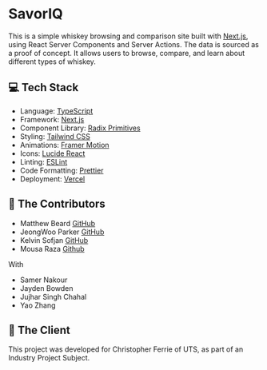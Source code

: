 # SavorIQ

This is a simple whiskey browsing and comparison site built with [Next.js](https://nextjs.org/), using React Server Components and Server Actions. The data is sourced as a proof of concept. It allows users to browse, compare, and learn about different types of whiskey.

## 💻 Tech Stack

- Language: [TypeScript](https://www.typescriptlang.org/)
- Framework: [Next.js](https://nextjs.org/)
- Component Library: [Radix Primitives](https://www.radix-ui.com/primitives)
- Styling: [Tailwind CSS](https://tailwindcss.com/)
- Animations: [Framer Motion](https://www.framer.com/motion/)
- Icons: [Lucide React](https://lucide.dev/guide/packages/lucide-react)
- Linting: [ESLint](https://eslint.org/)
- Code Formatting: [Prettier](https://prettier.io/)
- Deployment: [Vercel](https://vercel.com/)

## 👥 The Contributors

- Matthew Beard [GitHub](https://github.com/mattbeard03)
- JeongWoo Parker [GitHub](https://github.com/ngu892)
- Kelvin Sofjan [GitHub](https://github.com/sirclek)
- Mousa Raza [Github](https://github.com/MousaRaza7)

With

- Samer Nakour
- Jayden Bowden
- Jujhar Singh Chahal
- Yao Zhang


## 🏢 The Client

This project was developed for Christopher Ferrie of UTS, as part of an Industry Project Subject.

